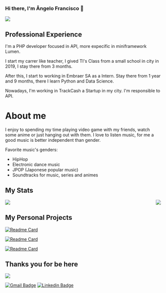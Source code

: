 ### Hi there, I'm Ângelo Francisco 👋

<img src="https://c.tenor.com/FvthnLepGgAAAAAM/hi-hello.gif">


## Professional Experience

I'm a PHP developer focused in API, more expecific in miniframework Lumen.

I start my carrer like teacher, I gived TI's Class from a small school in city in 2019, I stay there from 3 months.

After this, I start to working in Embraer SA as a Intern. Stay there from 1 year and 9 months, there I learn Python and Data Science.

Nowadays, I'm working in TrackCash a Startup in my city. I'm responsible to API.

# About me

 I enjoy to spending my time playing video game with my friends, watch some anime or just hanging out with them. I love to listen music, for me a good music is better independent than gender.
  
 Favorite music's genders:
- HipHop
- Electronic dance music
- JPOP (Japonese popular music)
- Soundtracks for music, series and animes

## My Stats

<img src="https://github-readme-stats.vercel.app/api/top-langs/?username=AngeloFranciscoSA&langs_count=5&theme=omni"> <img align="right" src="https://github-readme-stats.vercel.app/api?username=AngeloFranciscoSA&show_icons=true&theme=omni">

## My Personal Projects

[![Readme Card](https://github-readme-stats.vercel.app/api/pin/?username=AngeloFranciscoSA&repo=Flask-with-ChromeApp&theme=omni)](https://github.com/AngeloFranciscoSA/Flask-with-ChromeApp)

[![Readme Card](https://github-readme-stats.vercel.app/api/pin/?username=AngeloFranciscoSA&repo=APIs-Lumen&theme=omni)](https://github.com/AngeloFranciscoSA/APIs-Lumen)

[![Readme Card](https://github-readme-stats.vercel.app/api/pin/?username=AngeloFranciscoSA&repo=Bibliotech_TCC&theme=omni)](https://github.com/AngeloFranciscoSA/Bibliotech_TCC)

## Thanks you for be here
<img src="https://thumbs.gfycat.com/DistantUnhappyCowrie-max-1mb.gif">


[![Gmail Badge](https://img.shields.io/badge/-Gmail-c14438?style=flat-square&logo=Gmail&logoColor=white&link=mailto:angelo.infinity002@gmail.com)](mailto:angelo.infinity002@gmail.com)
[![Linkedin Badge](https://img.shields.io/badge/-LinkedIn-blue?style=flat-square&logo=Linkedin&logoColor=white&link=https://www.linkedin.com/in/angelofransicosa/)](https://www.linkedin.com/in/angelofransicosa/)
